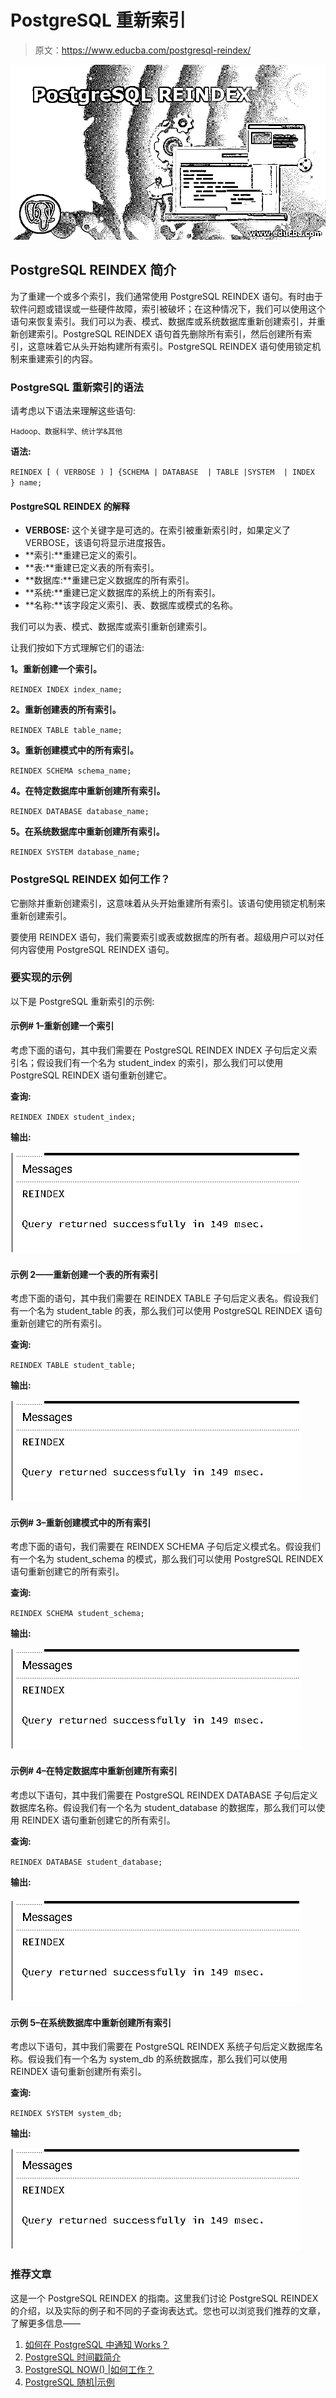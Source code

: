 # PostgreSQL 重新索引

> 原文：<https://www.educba.com/postgresql-reindex/>

![PostgreSQL REINDEX](img/e0aaee56076e8ce156848457336415ec.png)



## PostgreSQL REINDEX 简介

为了重建一个或多个索引，我们通常使用 PostgreSQL REINDEX 语句。有时由于软件问题或错误或一些硬件故障，索引被破坏；在这种情况下，我们可以使用这个语句来恢复索引。我们可以为表、模式、数据库或系统数据库重新创建索引，并重新创建索引。PostgreSQL REINDEX 语句首先删除所有索引，然后创建所有索引，这意味着它从头开始构建所有索引。PostgreSQL REINDEX 语句使用锁定机制来重建索引的内容。

### PostgreSQL 重新索引的语法

请考虑以下语法来理解这些语句:

<small>Hadoop、数据科学、统计学&其他</small>

**语法:**

`REINDEX
[ ( VERBOSE ) ] {SCHEMA | DATABASE  | TABLE |SYSTEM  | INDEX  }
name;`

#### PostgreSQL REINDEX 的解释

*   **VERBOSE:** 这个关键字是可选的。在索引被重新索引时，如果定义了 VERBOSE，该语句将显示进度报告。
*   **索引:**重建已定义的索引。
*   **表:**重建已定义表的所有索引。
*   **数据库:**重建已定义数据库的所有索引。
*   **系统:**重建已定义数据库的系统上的所有索引。
*   **名称:**该字段定义索引、表、数据库或模式的名称。

我们可以为表、模式、数据库或索引重新创建索引。

让我们按如下方式理解它们的语法:

**1。重新创建一个索引。**

`REINDEX INDEX index_name;`

**2。重新创建表的所有索引。**

`REINDEX TABLE table_name;`

**3。重新创建模式中的所有索引。**

`REINDEX SCHEMA schema_name;`

**4。在特定数据库中重新创建所有索引。**

`REINDEX DATABASE database_name;`

**5。在系统数据库中重新创建所有索引。**

`REINDEX SYSTEM database_name;`

### PostgreSQL REINDEX 如何工作？

它删除并重新创建索引，这意味着从头开始重建所有索引。该语句使用锁定机制来重新创建索引。

要使用 REINDEX 语句，我们需要索引或表或数据库的所有者。超级用户可以对任何内容使用 PostgreSQL REINDEX 语句。

### 要实现的示例

以下是 PostgreSQL 重新索引的示例:

#### 示例# 1–重新创建一个索引

考虑下面的语句，其中我们需要在 PostgreSQL REINDEX INDEX 子句后定义索引名；假设我们有一个名为 student_index 的索引，那么我们可以使用 PostgreSQL REINDEX 语句重新创建它。

**查询:**

`REINDEX INDEX student_index;`

**输出:**

![PostgreSQL REINDEX Example 1](img/ceabb96cfe714ab77f52cdf6442cf3b7.png)



#### 示例 2——重新创建一个表的所有索引

考虑下面的语句，其中我们需要在 REINDEX TABLE 子句后定义表名。假设我们有一个名为 student_table 的表，那么我们可以使用 PostgreSQL REINDEX 语句重新创建它的所有索引。

**查询:**

`REINDEX TABLE student_table;`

**输出:**

![PostgreSQL REINDEX Example 2](img/03aa9855beb455e2139a49d6962f4f48.png)



#### 示例# 3–重新创建模式中的所有索引

考虑下面的语句，我们需要在 REINDEX SCHEMA 子句后定义模式名。假设我们有一个名为 student_schema 的模式，那么我们可以使用 PostgreSQL REINDEX 语句重新创建它的所有索引。

**查询:**

`REINDEX SCHEMA student_schema;`

**输出:**

![PostgreSQL REINDEX Example 3](img/d8f028bb76d94a0387a7599b0e42fd36.png)



#### 示例# 4–在特定数据库中重新创建所有索引

考虑以下语句，其中我们需要在 PostgreSQL REINDEX DATABASE 子句后定义数据库名称。假设我们有一个名为 student_database 的数据库，那么我们可以使用 REINDEX 语句重新创建它的所有索引。

**查询:**

`REINDEX DATABASE student_database;`

**输出:**

#### ![Indices Example 4](img/fb569d1de2107d104765f18503cf96d0.png)



#### 示例 5–在系统数据库中重新创建所有索引

考虑以下语句，其中我们需要在 PostgreSQL REINDEX 系统子句后定义数据库名称。假设我们有一个名为 system_db 的系统数据库，那么我们可以使用 REINDEX 语句重新创建所有索引。

**查询:**

`REINDEX SYSTEM system_db;`

**输出:**

![Recreate all indices Example 5](img/ac4adc047594923ed61fd586a4da37eb.png)



### 推荐文章

这是一个 PostgreSQL REINDEX 的指南。这里我们讨论 PostgreSQL REINDEX 的介绍，以及实际的例子和不同的子查询表达式。您也可以浏览我们推荐的文章，了解更多信息——

1.  [如何在 PostgreSQL 中通知 Works？](https://www.educba.com/postgresql-notify/)
2.  [PostgreSQL 时间戳简介](https://www.educba.com/postgresql-timestamp/)
3.  [PostgreSQL NOW() |如何工作？](https://www.educba.com/postgresql-now/)
4.  [PostgreSQL 随机|示例](https://www.educba.com/postgresql-random/)